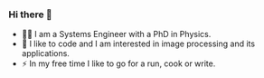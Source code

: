### Hi there 👋

- 👩‍🔬 I am a Systems Engineer with a PhD in Physics.
- 🌱 I like to code and I am interested in image processing and its applications.
- :zap: In my free time I like to go for a run, cook or write.
<!--
**A-bisht/A-bisht** is a ✨ _special_ ✨ repository because its `README.md` (this file) appears on your GitHub profile.


